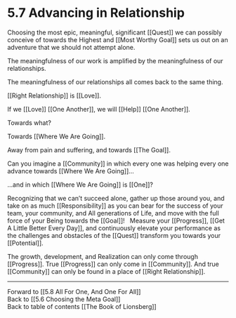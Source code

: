 # 5.7 Advancing in Relationship

Choosing the most epic, meaningful, significant [[Quest]] we can possibly conceive of towards the Highest and [[Most Worthy Goal]] sets us out on an adventure that we should not attempt alone. 

The meaningfulness of our work is amplified by the meaningfulness of our relationships. 

The meaningfulness of our relationships all comes back to the same thing. 

[[Right Relationship]] is [[Love]]. 

If we [[Love]] [[One Another]], we will [[Help]] [[One Another]]. 

Towards what? 

Towards [[Where We Are Going]].

Away from pain and suffering, and towards [[The Goal]].   

Can you imagine a [[Community]] in which every one was helping every one advance towards [[Where We Are Going]]…

…and in which [[Where We Are Going]] is [[One]]? 

Recognizing that we can’t succeed alone, gather up those around you, and take on as much [[Responsibility]] as you can bear for the success of your team, your community, and All generations of Life, and move with the full force of your Being towards the [[Goal]]!
 
Measure your [[Progress]], [[Get A Little Better Every Day]], and continuously elevate your performance as the challenges and obstacles of the [[Quest]] transform you towards your [[Potential]]. 

The growth, development, and Realization can only come through [[Progress]]. True [[Progress]] can only come in [[Community]]. And true [[Community]] can only be found in a place of [[Right Relationship]].  

___

Forward to [[5.8 All For One, And One For All]]  
Back to [[5.6 Choosing the Meta Goal]]      
Back to table of contents [[The Book of Lionsberg]]  
